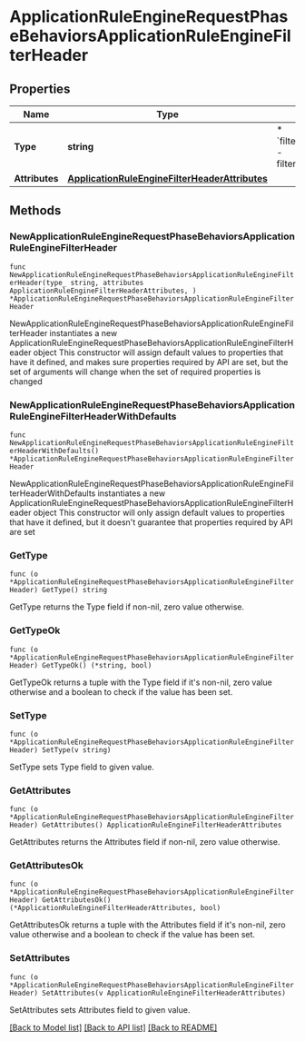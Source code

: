 # ApplicationRuleEngineRequestPhaseBehaviorsApplicationRuleEngineFilterHeader

## Properties

Name | Type | Description | Notes
------------ | ------------- | ------------- | -------------
**Type** | **string** | * &#x60;filter_request_header&#x60; - filter_request_header | 
**Attributes** | [**ApplicationRuleEngineFilterHeaderAttributes**](ApplicationRuleEngineFilterHeaderAttributes.md) |  | 

## Methods

### NewApplicationRuleEngineRequestPhaseBehaviorsApplicationRuleEngineFilterHeader

`func NewApplicationRuleEngineRequestPhaseBehaviorsApplicationRuleEngineFilterHeader(type_ string, attributes ApplicationRuleEngineFilterHeaderAttributes, ) *ApplicationRuleEngineRequestPhaseBehaviorsApplicationRuleEngineFilterHeader`

NewApplicationRuleEngineRequestPhaseBehaviorsApplicationRuleEngineFilterHeader instantiates a new ApplicationRuleEngineRequestPhaseBehaviorsApplicationRuleEngineFilterHeader object
This constructor will assign default values to properties that have it defined,
and makes sure properties required by API are set, but the set of arguments
will change when the set of required properties is changed

### NewApplicationRuleEngineRequestPhaseBehaviorsApplicationRuleEngineFilterHeaderWithDefaults

`func NewApplicationRuleEngineRequestPhaseBehaviorsApplicationRuleEngineFilterHeaderWithDefaults() *ApplicationRuleEngineRequestPhaseBehaviorsApplicationRuleEngineFilterHeader`

NewApplicationRuleEngineRequestPhaseBehaviorsApplicationRuleEngineFilterHeaderWithDefaults instantiates a new ApplicationRuleEngineRequestPhaseBehaviorsApplicationRuleEngineFilterHeader object
This constructor will only assign default values to properties that have it defined,
but it doesn't guarantee that properties required by API are set

### GetType

`func (o *ApplicationRuleEngineRequestPhaseBehaviorsApplicationRuleEngineFilterHeader) GetType() string`

GetType returns the Type field if non-nil, zero value otherwise.

### GetTypeOk

`func (o *ApplicationRuleEngineRequestPhaseBehaviorsApplicationRuleEngineFilterHeader) GetTypeOk() (*string, bool)`

GetTypeOk returns a tuple with the Type field if it's non-nil, zero value otherwise
and a boolean to check if the value has been set.

### SetType

`func (o *ApplicationRuleEngineRequestPhaseBehaviorsApplicationRuleEngineFilterHeader) SetType(v string)`

SetType sets Type field to given value.


### GetAttributes

`func (o *ApplicationRuleEngineRequestPhaseBehaviorsApplicationRuleEngineFilterHeader) GetAttributes() ApplicationRuleEngineFilterHeaderAttributes`

GetAttributes returns the Attributes field if non-nil, zero value otherwise.

### GetAttributesOk

`func (o *ApplicationRuleEngineRequestPhaseBehaviorsApplicationRuleEngineFilterHeader) GetAttributesOk() (*ApplicationRuleEngineFilterHeaderAttributes, bool)`

GetAttributesOk returns a tuple with the Attributes field if it's non-nil, zero value otherwise
and a boolean to check if the value has been set.

### SetAttributes

`func (o *ApplicationRuleEngineRequestPhaseBehaviorsApplicationRuleEngineFilterHeader) SetAttributes(v ApplicationRuleEngineFilterHeaderAttributes)`

SetAttributes sets Attributes field to given value.



[[Back to Model list]](../README.md#documentation-for-models) [[Back to API list]](../README.md#documentation-for-api-endpoints) [[Back to README]](../README.md)


